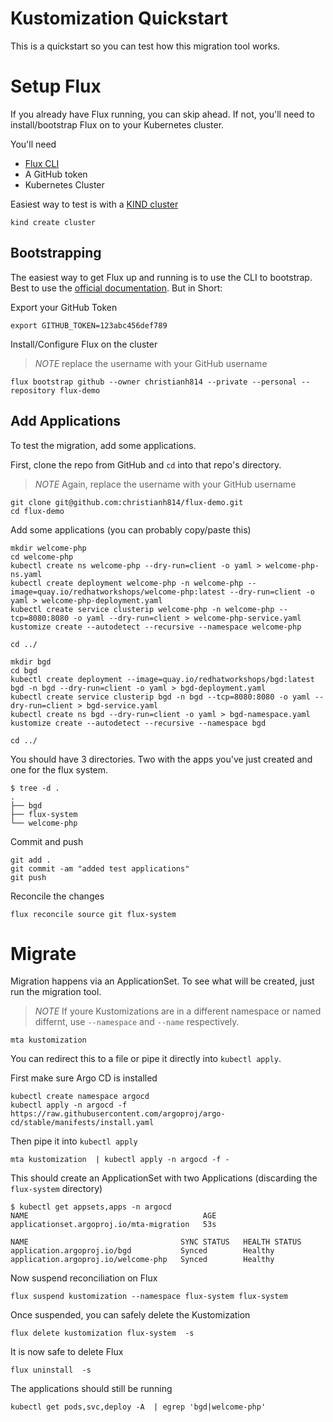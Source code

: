 # Kustomization Quickstart

This is a quickstart so you can test how this migration tool works.

# Setup Flux

If you already have Flux running, you can skip ahead. If not, you'll need to install/bootstrap Flux on to your Kubernetes cluster.

You'll need

* [Flux CLI](https://github.com/fluxcd/flux2/releases)
* A GitHub token
* Kubernetes Cluster

Easiest way to test is with a [KIND cluster](https://github.com/kubernetes-sigs/kind)

```shell
kind create cluster
```

## Bootstrapping

The easiest way to get Flux up and running is to use the CLI to bootstrap. Best to use the [official documentation](https://fluxcd.io/docs/get-started/). But in Short:

Export your GitHub Token

```shell
export GITHUB_TOKEN=123abc456def789
```

Install/Configure Flux on the cluster

> *NOTE* replace the username with your GitHub username

```shell
flux bootstrap github --owner christianh814 --private --personal --repository flux-demo
```

## Add Applications

To test the migration, add some applications.

First, clone the repo from GitHub and `cd` into that repo's directory.

> *NOTE* Again, replace the username with your GitHub username

```shell
git clone git@github.com:christianh814/flux-demo.git
cd flux-demo
```

Add some applications (you can probably copy/paste this)

```shell
mkdir welcome-php
cd welcome-php
kubectl create ns welcome-php --dry-run=client -o yaml > welcome-php-ns.yaml
kubectl create deployment welcome-php -n welcome-php --image=quay.io/redhatworkshops/welcome-php:latest --dry-run=client -o yaml > welcome-php-deployment.yaml
kubectl create service clusterip welcome-php -n welcome-php --tcp=8080:8080 -o yaml --dry-run=client > welcome-php-service.yaml
kustomize create --autodetect --recursive --namespace welcome-php

cd ../

mkdir bgd
cd bgd
kubectl create deployment --image=quay.io/redhatworkshops/bgd:latest bgd -n bgd --dry-run=client -o yaml > bgd-deployment.yaml
kubectl create service clusterip bgd -n bgd --tcp=8080:8080 -o yaml --dry-run=client > bgd-service.yaml
kubectl create ns bgd --dry-run=client -o yaml > bgd-namespace.yaml
kustomize create --autodetect --recursive --namespace bgd

cd ../
```

You should have 3 directories. Two with the apps you've just created and one for the flux system.

```shell
$ tree -d .
.
├── bgd
├── flux-system
└── welcome-php
```

Commit and push

```shell
git add .
git commit -am "added test applications"
git push
```

Reconcile the changes 

```shell
flux reconcile source git flux-system
```

# Migrate

Migration happens via an ApplicationSet. To see what will be created, just run the migration tool.

> *NOTE* If youre Kustomizations are in a different namespace or named differnt, use `--namespace` and `--name` respectively.

```shell
mta kustomization
```

You can redirect this to a file or pipe it directly into `kubectl apply`.

First make sure Argo CD is installed

```shell
kubectl create namespace argocd
kubectl apply -n argocd -f https://raw.githubusercontent.com/argoproj/argo-cd/stable/manifests/install.yaml
```

Then pipe it into `kubectl apply`

```shell
mta kustomization  | kubectl apply -n argocd -f -
```

This should create an ApplicationSet with two Applications (discarding the `flux-system` directory)

```shell
$ kubectl get appsets,apps -n argocd
NAME                                       AGE
applicationset.argoproj.io/mta-migration   53s

NAME                                  SYNC STATUS   HEALTH STATUS
application.argoproj.io/bgd           Synced        Healthy
application.argoproj.io/welcome-php   Synced        Healthy
```

Now suspend reconciliation on Flux

```shell
flux suspend kustomization --namespace flux-system flux-system
```

Once suspended, you can safely delete the Kustomization

```shell
flux delete kustomization flux-system  -s
```

It is now safe to delete Flux

```shell
flux uninstall  -s
```

The applications should still be running

```shell
kubectl get pods,svc,deploy -A  | egrep 'bgd|welcome-php'
```